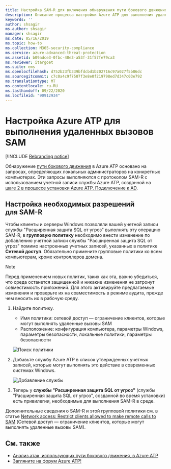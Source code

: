 ```yaml
---
title: Настройка SAM-R для включения обнаружения пути бокового движения в Azure ATP
description: Описание процесса настройки Azure ATP для выполнения удаленных вызовов SAM
keywords: ''
author: shsagir
ms.author: shsagir
manager: shsagir
ms.date: 05/16/2019
ms.topic: how-to
ms.collection: M365-security-compliance
ms.service: azure-advanced-threat-protection
ms.assetid: b09adce3-0fbc-40e3-a53f-31f57fe79ca3
ms.reviewer: itargoet
ms.suite: ems
ms.openlocfilehash: d752b23fb339bfdcbd1b202716c97a027f5b86dc
ms.sourcegitcommit: c7c0a4c9f7507f3e8e0f219798ed7d347c03e792
ms.translationtype: MT
ms.contentlocale: ru-RU
ms.lasthandoff: 09/22/2020
ms.locfileid: "90912934"
---
```

# <a name="configure-azure-atp-to-make-remote-calls-to-sam"></a>Настройка Azure ATP для выполнения удаленных вызовов SAM

[!INCLUDE [Rebranding notice](includes/rebranding.md)]

Обнаружение [пути бокового движения](use-case-lateral-movement-path.md) в Azure ATP основано на запросах, определяющих локальных администраторов на конкретных компьютерах. Эти запросы выполняются с протоколом SAM-R с использованием учетной записи службы Azure ATP, созданной на [шаге 2 в процессе установки Azure ATP. Подключение к AD](install-step2.md).

## <a name="configure-sam-r-required-permissions"></a>Настройка необходимых разрешений для SAM-R

Чтобы клиенты и серверы Windows позволяли вашей учетной записи службы "Расширенная защита SQL от угроз" выполнять эту операцию SAM-R, в **групповую политику** необходимо внести изменение по добавлению учетной записи службы "Расширенная защита SQL от угроз" помимо настроенных учетных записей, указанных в политике **Сетевой доступ**. Обязательно примените групповые политики ко всем компьютерам, кроме контроллеров домена.

> [!Note]
> Перед применением новых политик, таких как эта, важно убедиться, что среда останется защищенной и никакие изменения не затронут совместимость приложений. Для этого активируйте предлагаемые изменения и проверьте их на совместимость в режиме аудита, прежде чем вносить их в рабочую среду.

1. Найдите политику.

   - Имя политики: сетевой доступ — ограничение клиентов, которые могут выполнять удаленные вызовы SAM
   - Расположение: конфигурация компьютера, параметры Windows, параметры безопасности, локальные политики, параметры безопасности

    ![Поиск политики](media/samr-policy-location.png)

1. Добавьте службу Azure ATP в список утвержденных учетных записей, которые могут выполнять это действие в современных системах Windows.

    ![Добавление службы](media/samr-add-service.png)

3. Теперь у **службы "Расширенная защита SQL от угроз"** (службы "Расширенная защита SQL от угроз", созданной во время установки) есть привилегии, необходимые для выполнения SAM-R в среде.

Дополнительные сведения о SAM-R и этой групповой политики см. в статье [Network access: Restrict clients allowed to make remote calls to SAM](/windows/security/threat-protection/security-policy-settings/network-access-restrict-clients-allowed-to-make-remote-sam-calls) (Сетевой доступ — ограничение клиентов, которые могут выполнять удаленные вызовы SAM).

## <a name="see-also"></a>См. также

- [Анализ атак, использующих пути бокового движения, в Azure ATP](use-case-lateral-movement-path.md)
- [Загляните на форум Azure ATP!](https://aka.ms/azureatpcommunity)